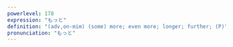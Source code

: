 ```yaml
---
powerlevel: 178
expression: "もっと"
definition: "(adv,on-mim) (some) more; even more; longer; further; (P)"
pronunciation: "もっと"
---
```

